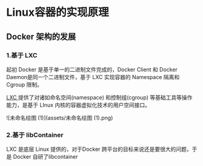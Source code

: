 # Linux容器的实现原理



## Docker 架构的发展

### 1.基于 LXC

起初 Docker 是基于单一的二进制文件完成的，Docker Client 和 Docker Daemon是同一个二进制文件，基于 LXC 实现容器的  Namespace 隔离和 Cgroup 限制。

[LXC ](https://linuxcontainers.org/lxc/introduction/)提供了对诸如命名空间(namespace) 和控制组(cgroup) 等基础工具等操作能力，是基于 LInux 内核的容器虚拟化技术的用户空间接口。

![未命名绘图 (1)](assets/未命名绘图 (1).png)







### 2.基于 libContainer

LXC 是底层 Linux 提供的，对于Docker 跨平台的目标来说还是要很大的问题，于是 Docker 自研了libcontainer
